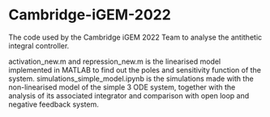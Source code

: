 # Cambridge-iGEM-2022

The code used by the Cambridge iGEM 2022 Team to analyse the antithetic integral controller. 

activation_new.m and repression_new.m is the linearised model implemented in MATLAB to find out the poles and sensitivity function of the system.
simulations_simple_model.ipynb is the simulations made with the non-linearised model of the simple 3 ODE system, together with the analysis of its associated integrator and comparison with open loop and negative feedback system.
